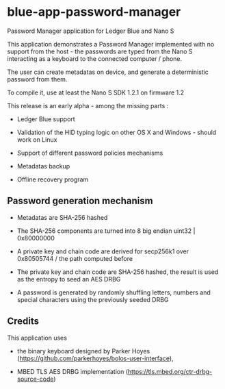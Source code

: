 # blue-app-password-manager
Password Manager application for Ledger Blue and Nano S

This application demonstrates a Password Manager implemented with no support from the host - the passwords are typed from the Nano S interacting as a keyboard to the connected computer / phone.

The user can create metadatas on device, and generate a deterministic password from them. 

To compile it, use at least the Nano S SDK 1.2.1 on firmware 1.2

This release is an early alpha - among the missing parts :

   * Ledger Blue support

   * Validation of the HID typing logic on other OS X and Windows - should work on Linux

   * Support of different password policies mechanisms

   * Metadatas backup

   * Offline recovery program

## Password generation mechanism
  
   * Metadatas are SHA-256 hashed 

   * The SHA-256 components are turned into 8 big endian uint32 | 0x80000000
  
   * A private key and chain code are derived for secp256k1 over 0x80505744 / the path computed before

   * The private key and chain code are SHA-256 hashed, the result is used as the entropy to seed an AES DRBG

   * A password is generated by randomly shuffling letters, numbers and special characters using the previously seeded DRBG

## Credits

This application uses 

  * the binary keyboard designed by Parker Hoyes (https://github.com/parkerhoyes/bolos-user-interface), 

  * MBED TLS AES DRBG implementation (https://tls.mbed.org/ctr-drbg-source-code) 
